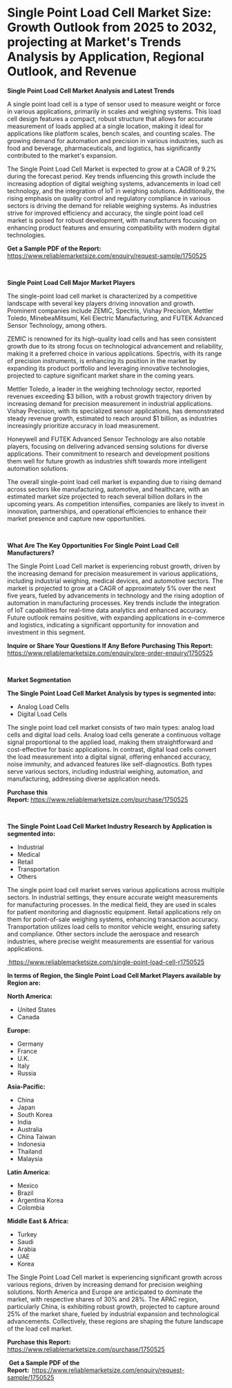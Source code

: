 <p><h1>Single Point Load Cell Market Size: Growth Outlook from 2025 to 2032, projecting at Market's Trends Analysis by Application, Regional Outlook, and Revenue</h1></p><p><strong>Single Point Load Cell Market Analysis and Latest Trends</strong></p>
<p><p>A single point load cell is a type of sensor used to measure weight or force in various applications, primarily in scales and weighing systems. This load cell design features a compact, robust structure that allows for accurate measurement of loads applied at a single location, making it ideal for applications like platform scales, bench scales, and counting scales. The growing demand for automation and precision in various industries, such as food and beverage, pharmaceuticals, and logistics, has significantly contributed to the market's expansion.</p><p>The Single Point Load Cell Market is expected to grow at a CAGR of 9.2% during the forecast period. Key trends influencing this growth include the increasing adoption of digital weighing systems, advancements in load cell technology, and the integration of IoT in weighing solutions. Additionally, the rising emphasis on quality control and regulatory compliance in various sectors is driving the demand for reliable weighing systems. As industries strive for improved efficiency and accuracy, the single point load cell market is poised for robust development, with manufacturers focusing on enhancing product features and ensuring compatibility with modern digital technologies.</p></p>
<p><strong>Get a Sample PDF of the Report:&nbsp;</strong> <a href="https://www.reliablemarketsize.com/enquiry/request-sample/1750525?utm_campaign=3017&utm_medium=2&utm_source=Github&utm_content=ia&utm_term=16042025&utm_id=single-point-load-cell">https://www.reliablemarketsize.com/enquiry/request-sample/1750525</a></p>
<p>&nbsp;</p>
<p><strong>Single Point Load Cell Major Market Players</strong></p>
<p><p>The single-point load cell market is characterized by a competitive landscape with several key players driving innovation and growth. Prominent companies include ZEMIC, Spectris, Vishay Precision, Mettler Toledo, MinebeaMitsumi, Keli Electric Manufacturing, and FUTEK Advanced Sensor Technology, among others. </p><p>ZEMIC is renowned for its high-quality load cells and has seen consistent growth due to its strong focus on technological advancement and reliability, making it a preferred choice in various applications. Spectris, with its range of precision instruments, is enhancing its position in the market by expanding its product portfolio and leveraging innovative technologies, projected to capture significant market share in the coming years.</p><p>Mettler Toledo, a leader in the weighing technology sector, reported revenues exceeding $3 billion, with a robust growth trajectory driven by increasing demand for precision measurement in industrial applications. Vishay Precision, with its specialized sensor applications, has demonstrated steady revenue growth, estimated to reach around $1 billion, as industries increasingly prioritize accuracy in load measurement.</p><p>Honeywell and FUTEK Advanced Sensor Technology are also notable players, focusing on delivering advanced sensing solutions for diverse applications. Their commitment to research and development positions them well for future growth as industries shift towards more intelligent automation solutions.</p><p>The overall single-point load cell market is expanding due to rising demand across sectors like manufacturing, automotive, and healthcare, with an estimated market size projected to reach several billion dollars in the upcoming years. As competition intensifies, companies are likely to invest in innovation, partnerships, and operational efficiencies to enhance their market presence and capture new opportunities.</p></p>
<p>&nbsp;</p>
<p><strong>What Are The Key Opportunities For Single Point Load Cell Manufacturers?</strong></p>
<p><p>The Single Point Load Cell market is experiencing robust growth, driven by the increasing demand for precision measurement in various applications, including industrial weighing, medical devices, and automotive sectors. The market is projected to grow at a CAGR of approximately 5% over the next five years, fueled by advancements in technology and the rising adoption of automation in manufacturing processes. Key trends include the integration of IoT capabilities for real-time data analytics and enhanced accuracy. Future outlook remains positive, with expanding applications in e-commerce and logistics, indicating a significant opportunity for innovation and investment in this segment.</p></p>
<p><strong>Inquire or Share Your Questions If Any Before Purchasing This Report:</strong> <a href="https://www.reliablemarketsize.com/enquiry/pre-order-enquiry/1750525?utm_campaign=3017&utm_medium=2&utm_source=Github&utm_content=ia&utm_term=16042025&utm_id=single-point-load-cell">https://www.reliablemarketsize.com/enquiry/pre-order-enquiry/1750525</a></p>
<p>&nbsp;</p>
<p><strong>Market Segmentation</strong></p>
<p><strong>The Single Point Load Cell Market Analysis by types is segmented into:</strong></p>
<p><ul><li>Analog Load Cells</li><li>Digital Load Cells</li></ul></p>
<p><p>The single point load cell market consists of two main types: analog load cells and digital load cells. Analog load cells generate a continuous voltage signal proportional to the applied load, making them straightforward and cost-effective for basic applications. In contrast, digital load cells convert the load measurement into a digital signal, offering enhanced accuracy, noise immunity, and advanced features like self-diagnostics. Both types serve various sectors, including industrial weighing, automation, and manufacturing, addressing diverse application needs.</p></p>
<p><strong>Purchase this Report:&nbsp;</strong><a href="https://www.reliablemarketsize.com/purchase/1750525?utm_campaign=3017&utm_medium=2&utm_source=Github&utm_content=ia&utm_term=16042025&utm_id=single-point-load-cell">https://www.reliablemarketsize.com/purchase/1750525</a></p>
<p>&nbsp;</p>
<p><strong>The Single Point Load Cell Market Industry Research by Application is segmented into:</strong></p>
<p><ul><li>Industrial</li><li>Medical</li><li>Retail</li><li>Transportation</li><li>Others</li></ul></p>
<p><p>The single point load cell market serves various applications across multiple sectors. In industrial settings, they ensure accurate weight measurements for manufacturing processes. In the medical field, they are used in scales for patient monitoring and diagnostic equipment. Retail applications rely on them for point-of-sale weighing systems, enhancing transaction accuracy. Transportation utilizes load cells to monitor vehicle weight, ensuring safety and compliance. Other sectors include the aerospace and research industries, where precise weight measurements are essential for various applications.</p></p>
<p><a href="https://www.reliablemarketsize.com/single-point-load-cell-r1750525?utm_campaign=3017&utm_medium=2&utm_source=Github&utm_content=ia&utm_term=16042025&utm_id=single-point-load-cell">&nbsp;https://www.reliablemarketsize.com/single-point-load-cell-r1750525</a></p>
<p><strong>In terms of Region, the Single Point Load Cell Market Players available by Region are:</strong></p>
<p>
    <p> <strong> North America: </strong>
        <ul>
            <li>United States</li>
            <li>Canada</li>
        </ul>
        </p> 
    <p> <strong> Europe: </strong>
        <ul>
            <li>Germany</li>
            <li>France</li>
            <li>U.K.</li>
            <li>Italy</li>
            <li>Russia</li>
        </ul>
        </p> 
    <p> <strong> Asia-Pacific: </strong>
        <ul>
            <li>China</li>
            <li>Japan</li>
            <li>South Korea</li>
            <li>India</li>
            <li>Australia</li>
            <li>China Taiwan</li>
            <li>Indonesia</li>
            <li>Thailand</li>
            <li>Malaysia</li>
        </ul>
        </p> 
    <p> <strong> Latin America: </strong>
        <ul>
            <li>Mexico</li>
            <li>Brazil</li>
            <li>Argentina Korea</li>
            <li>Colombia</li>
        </ul>
        </p> 
    <p> <strong> Middle East & Africa: </strong>
        <ul>
            <li>Turkey</li>
            <li>Saudi</li>
            <li>Arabia</li>
            <li>UAE</li>
            <li>Korea</li>
        </ul>
    </p>
    </p>
<p><p>The Single Point Load Cell market is experiencing significant growth across various regions, driven by increasing demand for precision weighing solutions. North America and Europe are anticipated to dominate the market, with respective shares of 30% and 28%. The APAC region, particularly China, is exhibiting robust growth, projected to capture around 25% of the market share, fueled by industrial expansion and technological advancements. Collectively, these regions are shaping the future landscape of the load cell market.</p></p>
<p><strong>Purchase this Report: </strong><a href="https://www.reliablemarketsize.com/purchase/1750525?utm_campaign=3017&utm_medium=2&utm_source=Github&utm_content=ia&utm_term=16042025&utm_id=single-point-load-cell">https://www.reliablemarketsize.com/purchase/1750525</a></p>
<p>&nbsp;<strong>Get a Sample PDF of the Report:&nbsp;&nbsp;</strong><a href="https://www.reliablemarketsize.com/enquiry/request-sample/1750525?utm_campaign=3017&utm_medium=2&utm_source=Github&utm_content=ia&utm_term=16042025&utm_id=single-point-load-cell">https://www.reliablemarketsize.com/enquiry/request-sample/1750525</a></p>
<p><strong></strong></p>
<p><p></p><p></p><p></p></p>